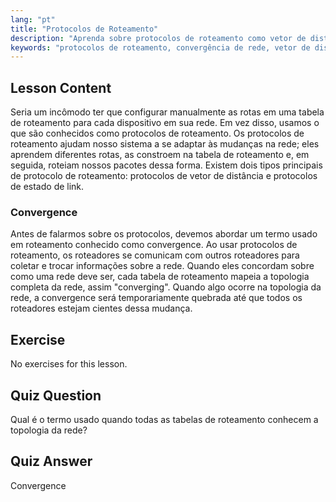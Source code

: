 ```yaml
---
lang: "pt"
title: "Protocolos de Roteamento"
description: "Aprenda sobre protocolos de roteamento como vetor de distância e estado de link. Entenda a convergência de rede e como os roteadores se adaptam às mudanças. Comece sua jornada em redes Linux!"
keywords: "protocolos de roteamento, convergência de rede, vetor de distância, estado de link, redes Linux, guia para iniciantes, tutorial de rede"
---
```


## Lesson Content

Seria um incômodo ter que configurar manualmente as rotas em uma tabela de roteamento para cada dispositivo em sua rede. Em vez disso, usamos o que são conhecidos como protocolos de roteamento. Os protocolos de roteamento ajudam nosso sistema a se adaptar às mudanças na rede; eles aprendem diferentes rotas, as constroem na tabela de roteamento e, em seguida, roteiam nossos pacotes dessa forma. Existem dois tipos principais de protocolo de roteamento: protocolos de vetor de distância e protocolos de estado de link.

### Convergence

Antes de falarmos sobre os protocolos, devemos abordar um termo usado em roteamento conhecido como convergence. Ao usar protocolos de roteamento, os roteadores se comunicam com outros roteadores para coletar e trocar informações sobre a rede. Quando eles concordam sobre como uma rede deve ser, cada tabela de roteamento mapeia a topologia completa da rede, assim "converging". Quando algo ocorre na topologia da rede, a convergence será temporariamente quebrada até que todos os roteadores estejam cientes dessa mudança.

## Exercise

No exercises for this lesson.

## Quiz Question

Qual é o termo usado quando todas as tabelas de roteamento conhecem a topologia da rede?

## Quiz Answer

Convergence
